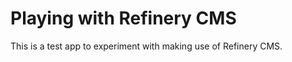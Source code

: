 Playing with Refinery CMS
=========================

This is a test app to experiment with making use of Refinery CMS.